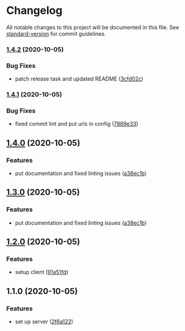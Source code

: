 # Changelog

All notable changes to this project will be documented in this file. See [standard-version](https://github.com/conventional-changelog/standard-version) for commit guidelines.

### [1.4.2](https://github.com/Gags1409/lookforfood/compare/v1.4.1...v1.4.2) (2020-10-05)


### Bug Fixes

* patch release task and updated README ([3cfd02c](https://github.com/Gags1409/lookforfood/commit/3cfd02c98feb3b60d582075cc148fd21bff282ab))

### [1.4.1](https://github.com/Gags1409/lookforfood/compare/v1.4.0...v1.4.1) (2020-10-05)


### Bug Fixes

* fixed commit lint and put urls in config ([7889e33](https://github.com/Gags1409/lookforfood/commit/7889e333bc778df40569f5e66fa74c17c8c9a95a))

## [1.4.0](https://github.com/Gags1409/lookforfood/compare/v1.2.0...v1.4.0) (2020-10-05)


### Features

* put documentation and fixed linting issues ([a38ec1b](https://github.com/Gags1409/lookforfood/commit/a38ec1be1622b638956fc0efd300cec2086dbc28))

## [1.3.0](https://github.com/Gags1409/lookforfood/compare/v1.2.0...v1.3.0) (2020-10-05)


### Features

* put documentation and fixed linting issues ([a38ec1b](https://github.com/Gags1409/lookforfood/commit/a38ec1be1622b638956fc0efd300cec2086dbc28))

## [1.2.0](https://github.com/Gags1409/lookforfood/compare/v1.1.0...v1.2.0) (2020-10-05)


### Features

* setup client ([91a51fd](https://github.com/Gags1409/lookforfood/commit/91a51fda2979bda9bff60455bceb06e2b3da47d0))

## 1.1.0 (2020-10-05)


### Features

* set up server ([2f6a122](https://github.com/Gags1409/lookforfood/commit/2f6a1221e033fb5e22c2a2a7f451c2f68c5071e3))
